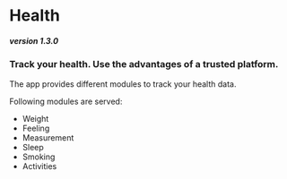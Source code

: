# Health
##### version 1.3.0
### Track your health. Use the advantages of a trusted platform.

The app provides different modules to track your  health data.

Following modules are served:
- Weight
- Feeling
- Measurement
- Sleep
- Smoking
- Activities
